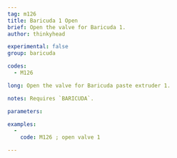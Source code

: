 ```yaml
---
tag: m126
title: Baricuda 1 Open
brief: Open the valve for Baricuda 1.
author: thinkyhead

experimental: false
group: baricuda

codes:
  - M126

long: Open the valve for Baricuda paste extruder 1.

notes: Requires `BARICUDA`.

parameters:

examples:
  -
    code: M126 ; open valve 1

---
```



